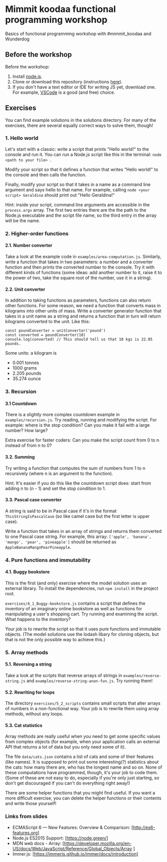 # Mimmit koodaa functional programming workshop
Basics of functional programming workshop with #mimmit_koodaa and Wunderdog

## Before the workshop
Before the workshop:

1. Install [node.js](https://nodejs.org/en/download/).
1. Clone or download this repository (instructions [here](https://docs.github.com/en/github/creating-cloning-and-archiving-repositories/cloning-a-repository)).
1. If you don't have a text editor or IDE for writing JS yet, download one. For example, [VSCode](https://code.visualstudio.com/) is a good (and free) choice.

## Exercises

You can find example solutions in the solutions directory. For many of the exercises, there
are several equally correct ways to solve them, though!

### 1. Hello world

Let's start with a classic: write a script that prints "Hello world!" to the console and run it. 
You can run a Node.js script like this in the terminal:
```node <path to your file> ```.

Modify your script so that it defines a function that writes "Hello world!" to the console and 
then calls the function.

Finally, modify your script so that it takes in a name as a command line argument and says hello
to that name. For example, calling 
```node <your script> Geraldina``` 
should print out "Hello Geraldina!" 

Hint: inside your script, command line arguments are accessible in the `process.argv` array. 
The first two entries there are the the path to the Node.js executable and the script file name,
so the third entry in the array will be the name.

### 2. Higher-order functions

#### 2.1. Number converter
Take a look at the example code in `examples/area-computation.js`. Similarly, write a function 
that takes in two parameters: a number and a converter function and then prints the converted 
number to the console. Try it with different kinds of functions (some ideas: add another number to it,
raise it to the power of two, take the square root of the number, use it in a string).

#### 2.2. Unit converter
In addition to taking functions as parameters, functions can also return other functions. 
For some reason, we need a function that converts mass in kilograms into other units of mass. Write 
a converter generator function that takes in a unit name as a string and returns a function
that in turn will return kilograms converted to the unit. Like this:

```
const poundConverter = unitConverter('pound')
const converted = poundConverter(10)
console.log(converted) // This should tell us that 10 kgs is 22.05 pounds.
```

Some units: a kilogram is
* 0.001 tonnes
* 1000 grams
* 2.205 pounds
* 35.274 ounce

### 3. Recursion
#### 3.1 Countdown 
There is a slightly more complex countdown example in `examples/recursion.js`. Try reading, running and modifying
the script. For example: where is the stop condition? Can you make it fail with a large number? How large?

Extra exercise for faster coders: Can you make the script count from 0 to n instead of from n to 0?

#### 3.2. Summing
Try writing a function that computes the sum of numbers from 1 to n recursively (where n is an argument to the function).

Hint: It's easier if you do this like the countdown script does: start from adding n to (n - 1) and set the stop condition to 1.

#### 3.3. Pascal case converter
A string is said to be in Pascal case if it's in the format `ThisStringIsPascalCase` (so like camel case but the first 
letter is upper case).

Write a function that takes in an array of strings and returns them converted to one Pascal case string. For example,
this array: `['apple', 'banana', 'mango', 'pear', 'pineapple']` should be returned as `AppleBananaMangoPearPineapple`.

### 4. Pure functions and immutability

#### 4.1. Buggy bookstore

This is the first (and only) exercise where the model solution uses an external library. To install the dependencies,
run `npm install` in the project root.

`exercises/4_1_Buggy-bookstore.js` contains a script that defines the inventory of an imaginary online bookstore as 
well as functions for manipulating a user's shopping cart. Try running and examining the script. What happens to the
inventory?

Your job is to rewrite the script so that it uses pure functions and immutable objects. (The model solutions use the 
lodash libary for cloning objects, but that is not the only possible way to achieve this.)

### 5. Array methods

#### 5.1. Reversing a string

Take a look at the scripts that reverse arrays of strings in `examples/reverse-string.js` 
and `examples/reverse-string-anon-fun.js`. Try running them!

#### 5.2. Rewriting for loops
The directory `exercises/5_2_scripts` contains small scripts that alter arrays of numbers
in a non-functional way. Your job is to rewrite them using array methods, without any loops.

#### 5.3. Cat statistics
Array methods are really useful when you need to get some specific values from complex objects (for example, when your 
application calls an external API that returns a lot of data but you only need some of it).

The file `data/cats.json` contains a list of cats and some of their features (like names). It is supposed to print out
some interesting(?) statistics about the cats: how many there are, who has the longest name and so on. None of these 
computations have programmed, though, it's your job to code them. (Some of these are not easy to do, especially if you're
only just starting, so don't get discouraged if you can't do everything right away!)

There are some helper functions that you might find useful. If you want a more difficult exercise, you can delete 
the helper functions or their contents and write those yourself!  

### Links from slides
* ECMAScript 6 — New Features: Overview & Comparison: [http://es6-features.org]
* Node.js ES2015 Support: [https://node.green/]
* MDN web docs - Array: [https://developer.mozilla.org/en-US/docs/Web/JavaScript/Reference/Global_Objects/Array
]
* Immer.js: [https://immerjs.github.io/immer/docs/introduction]
